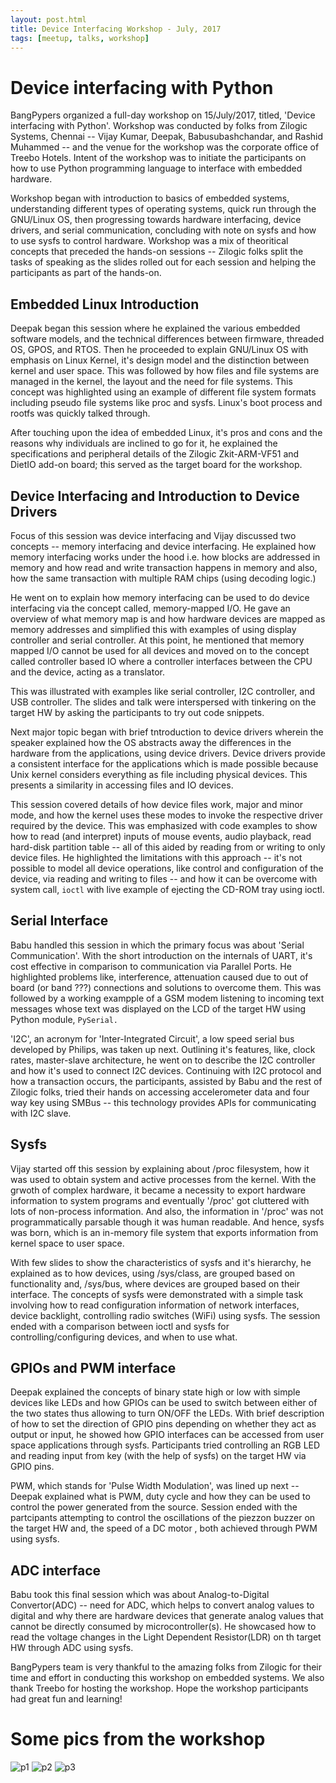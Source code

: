 ```yaml
---
layout: post.html
title: Device Interfacing Workshop - July, 2017
tags: [meetup, talks, workshop]
---
```


# Device interfacing with Python

BangPypers organized a full-day workshop on 15/July/2017, titled, 'Device interfacing with Python'. Workshop was conducted by folks from Zilogic Systems, Chennai -- Vijay Kumar, Deepak, Babusubashchandar, and Rashid Muhammed -- and the venue for the workshop was the corporate office of Treebo Hotels. Intent of the workshop was to initiate the participants on how to use Python programming language to interface with embedded hardware.

Workshop began with introduction to basics of embedded systems, understanding different types of operating systems, quick run through the GNU/Linux OS, then progressing towards hardware interfacing, device drivers, and serial communication, concluding with note on sysfs and how to use sysfs to control hardware. Workshop was a mix of theoritical concepts that preceded the hands-on sessions -- Zilogic folks split the tasks of speaking as the slides rolled out for each session and helping the participants as part of the hands-on.

## Embedded Linux Introduction

Deepak began this session where he explained the various embedded software models, and the technical differences between firmware, threaded OS, GPOS, and RTOS. Then he proceeded to explain GNU/Linux OS with emphasis on Linux Kernel, it's design model and the distinction between kernel and user space. This was followed by how files and file systems are managed in the kernel, the layout and the need for file systems. This concept was highlighted using an example of different file system formats including pseudo file systems like proc and sysfs. Linux's boot process and rootfs was quickly talked through.

After touching upon the idea of embedded Linux, it's pros and cons and the reasons why individuals are inclined to go for it, he explained the specifications and peripheral details of the Zilogic Zkit-ARM-VF51 and DietIO add-on board; this served as the target board for the workshop.

## Device Interfacing and Introduction to Device Drivers

Focus of this session was device interfacing and Vijay discussed two concepts -- memory interfacing and device interfacing. He explained how memory interfacing works under the hood i.e. how blocks are addressed in memory and how read and write transaction happens in memory and also, how the same transaction with multiple RAM chips (using decoding logic.)

He went on to explain how memory interfacing can be used to do device interfacing via the concept called, memory-mapped I/O. He gave an overview of what memory map is and how hardware devices are mapped as memory addresses and simplified this with examples of using display controller and serial controller. At this point, he mentioned that memory mapped I/O cannot be used for all devices and moved on to the concept called controller based IO where a controller interfaces between the CPU and the device, acting as a translator.

This was  illustrated with examples like serial controller, I2C controller, and USB controller. The slides and talk were interspersed with tinkering on the target HW by asking the participants to try out code snippets.

Next major topic began with brief tntroduction to device drivers wherein the speaker explained how the OS abstracts away the differences in the hardware from the applications, using device drivers. Device drivers provide a consistent interface for the applications which is made possible because Unix kernel considers everything as file including physical devices. This presents a similarity in accessing files and IO devices.

This session covered details of how device files work, major and minor mode, and how the kernel uses these modes to invoke the respective driver required by the device. This was emphasized with code examples to show how to read (and interpret) inputs of mouse events, audio playback, read hard-disk partition table -- all of this aided by reading from or writing to only device files.  He highlighted the limitations with this approach -- it's not possible to model all device operations, like control and configuration of the device, via reading and writing to files -- and how it can be overcome with system call, `ioctl` with live example of ejecting the CD-ROM tray using ioctl.

## Serial Interface

Babu handled this session in which the primary focus was about 'Serial Communication'. With the short introduction on the internals of UART, it's cost effective in comparison to communication via Parallel Ports. He highlighted problems like, interference, attenuation caused due to out of board (or band ???) connections and solutions to overcome them. This was followed by a working exampple of a GSM modem listening to incoming text messages whose text was displayed on the LCD of the target HW using Python module, `PySerial.`

'I2C', an acronym for 'Inter-Integrated Circuit', a low speed serial bus developed by Philips, was taken up next. Outlining it's features, like, clock rates, master-slave architecture, he went on to describe the I2C controller and how it's used to connect I2C devices. Continuing with I2C protocol and how a transaction occurs, the participants, assisted by Babu and the rest of Zilogic folks, tried their hands on accessing accelerometer data and four way key using SMBus -- this technology provides APIs for communicating with I2C slave.

## Sysfs

Vijay started off this session by explaining about /proc  filesystem, how it was used to obtain system and active processes from the kernel. With the grwoth of complex hardware, it became a necessity to export hardware information to system programs and eventually '/proc' got cluttered with lots of non-process information. And also, the information in '/proc' was not programmatically parsable though it was human readable. And hence, sysfs was born, which is an in-memory file system that exports information from kernel space to user space.

With few slides to show the characteristics of sysfs and it's hierarchy, he explained as to how devices, using /sys/class, are grouped based on functionality and, /sys/bus, where devices are grouped based on their interface. The concepts of sysfs were demonstrated with a simple task involving how to read configuration information of network interfaces, device backlight, controlling radio switches (WiFi) using sysfs. The session ended with a comparison between ioctl and sysfs for controlling/configuring devices, and when to use what.

## GPIOs and PWM interface

Deepak explained the concepts of binary state high or low with simple devices like LEDs and how GPIOs can be used to switch between either of the two states thus allowing to turn ON/OFF the LEDs. With brief description of how to set the direction of GPIO pins depending on whether they act as output or input, he showed how GPIO interfaces can be accessed from user space applications through sysfs. Participants tried controlling an RGB LED and reading input from key (with the help of sysfs) on the target HW via GPIO pins.

PWM, which stands for 'Pulse Width Modulation', was lined up next -- Deepak explained what is PWM, duty cycle and how they can be used to control the power generated from the source. Session ended with the partcipants attempting to control the oscillations of the piezzon buzzer on the target HW and, the speed of a DC motor , both achieved through PWM using sysfs.

## ADC interface

Babu took this final session which was about Analog-to-Digital Convertor(ADC) -- need for ADC, which helps to convert analog values to digital and why there are hardware devices that generate analog values that cannot be directly consumed by microcontroller(s). He showcased how to read the voltage changes in the Light Dependent Resistor(LDR) on th target HW through ADC using sysfs.

BangPypers team is very thankful to the amazing folks from Zilogic for their time and effort in conducting this workshop on embedded systems. We also thank Treebo for hosting the workshop. Hope the workshop participants had great fun and learning!

# Some pics from the workshop

![p1](https://secure.meetupstatic.com/photos/event/9/f/3/b/highres_462880763.jpeg)
![p2](https://secure.meetupstatic.com/photos/event/9/f/6/1/highres_462880801.jpeg)
![p3](https://secure.meetupstatic.com/photos/event/9/f/6/c/highres_462880812.jpeg)
